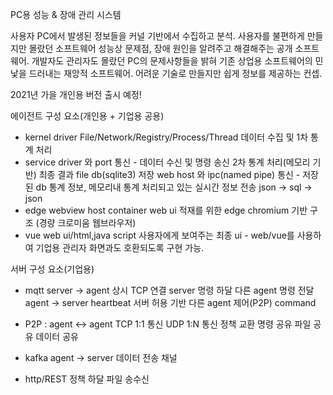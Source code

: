 PC용 성능 & 장애 관리 시스템

사용자 PC에서 발생된 정보들을 커널 기반에서 수집하고 분석.
사용자를 불편하게 만들지만 몰랐던 소프트웨어 성능상 문제점, 장애 원인을 알려주고 해결해주는 공개 소프트웨어.
개발자도 관리자도 몰랐던 PC의 문제사항들을 밝혀 기존 상업용 소프트웨어의 민낯을 드러내는 재앙적 소프트웨어.
어려운 기술로 만들지만 쉽게 정보를 제공하는 컨셉.

2021년 가을 개인용 버전 출시 예정!



에이전트 구성 요소(개인용 + 기업용 공용)

* kernel driver
  File/Network/Registry/Process/Thread 데이터 수집 및 1차 통계 처리
* service
  driver 와 port 통신 - 데이터 수신 및 명령 송신
  2차 통계 처리(메모리 기반) 
  최종 결과 file db(sqlite3) 저장
  web host 와 ipc(named pipe) 통신 - 저장된 db 통계 정보, 메모리내 통계 처리되고 있는 실시간 정보 전송
  json -> sql -> json
* edge webview host container
  web ui 적재를 위한 edge chromium 기반 구조 (경량 크로미움 웹브라우저)
* vue web ui/html,java script
  사용자에게 보여주는 최종 ui - web/vue를 사용하여 기업용 관리자 화면과도 호환되도록 구현 가능.

서버 구성 요소(기업용)

* mqtt 
  server -> agent 
    상시 TCP 연결 
    server 명령 하달 
    다른 agent 명령 전달
  agent -> server
    heartbeat
    서버 허용 기반 다른 agent 제어(P2P) command

* P2P : agent <-> agent
  TCP 1:1 통신
  UDP 1:N 통신
  정책 교환
  명령 공유
  파일 공유
  데이터 공유 
  
* kafka
  agent -> server 데이터 전송 채널
  
* http/REST
  정책 하달
  파일 송수신
